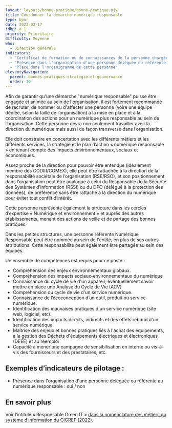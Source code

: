 ```yaml
---
layout: layouts/bonne-pratique/bonne-pratique.njk
title: Coordonner la démarche numérique responsable
type: bpnr
date: 2022-02-17
idbp: a.1
priority: Prioritaire
difficulty: Moyenne
who:
  - Direction générale
indicators:
  - "Certificat de formation ou de connaissances de la personne chargée de la démarche numérique responsable"
  - "Présence dans l'organisation d'une personne déléguée ou référente au numérique responsable : oui / non"
  - "Place dans l'organigramme de cette personne"
eleventyNavigation:
  parent: bonnes-pratiques-strategie-et-gouvernance
  order: 10
---
```


Afin de garantir qu'une démarche "numérique responsable" puisse être engagée et animée au sein de l'organisation, il est fortement recommandé de recruter,  de nommer ou d'affecter une personne (voire une équipe dédiée, selon la taille de l’organisation) à la mise en place et à la coordination des actions pour un numérique plus responsable au sein de l’organisation. Cette personne devra non seulement travailler avec la direction du numérique mais aussi de façon transverse dans l’organisation.

Elle doit construire en concertation avec les différents métiers et les différents services, la stratégie et le plan d’action « numérique responsable » en tenant compte des impacts environnementaux, sociaux et économiques.

Assez proche de la direction pour pouvoir être entendue (idéalement membre des CODIR/COMEX), elle peut être rattachée à la direction de la responsabilité sociétale de l’organisation (RSE/RSO), et son positionnement dans l’organisation peut être analogue à celui du Responsable de la Sécurité des Systèmes d’Information (RSSI) ou du DPO (délégué à la protection des données), de préférence sans être rattaché à la direction du numérique pour éviter tout conflit d’intérêt.

Cette personne représente également la structure dans les cercles d’expertise « Numérique et environnement » et auprès des autres établissements, menant des actions de veille et de partage des bonnes pratiques.

Dans les petites structures, une personne référente Numérique Responsable peut être nommée au sein de l'entité, en plus de ses autres attributions. Cette responsabilité peut également être partagée au sein des équipes.

Un ensemble de compétences est requis pour ce poste : 

* Compréhension des enjeux environnementaux globaux.
* Compréhension des impacts sociaux-environnementaux du numérique
* Connaissance du cycle de vie d'un appareil; éventuellement savoir mettre en place une Analyse du Cycle de Vie (ACV)
* Compréhension du cycle de vie d'un service numérique.
* Connaissance de l’écoconception d’un outil, produit ou service numérique.
* Identification des mauvaises pratiques d'un service numérique (site web, logiciel, etc).
* Identification des impacts directs, indirects et des effets rebond d'un service numérique.
* Maîtrise des enjeux et bonnes pratiques liés à l'achat des équipements, à la gestion des Déchets d'équipements électriques et électroniques (DEEE) et au réemploi
* Capacité à mener une campagne de sensibilisation en interne ou vis-à-vis des fournisseurs et des prestataires, etc.

## Exemples d’indicateurs de pilotage :
* Présence dans l'organisation d'une personne déléguée ou référente au numérique responsable : oui / non


## En savoir plus 
 
Voir l’intitulé « Responsable Green IT » [dans la nomenclature des métiers du système d’information du CIGREF (2022)](https://www.cigref.fr/wp/wp-content/uploads/2022/09/cigref_nomenclature_rh_des_profils_metiers_du_si_version_complete_2022.4.pdf).

